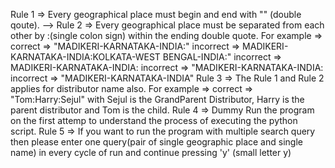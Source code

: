 Rule 1 => Every geographical place must begin and end with "" (double qoute). -->
Rule 2 => Every geographical place must be separated from each other by :(single colon sign) within the ending double quote.
For example => correct => "MADIKERI-KARNATAKA-INDIA:"
incorrect => MADIKERI-KARNATAKA-INDIA:KOLKATA-WEST BENGAL-INDIA:"
incorrect => MADIKERI-KARNATAKA-INDIA:
incorrect => "MADIKERI-KARNATAKA-INDIA:
incorrect => "MADIKERI-KARNATAKA-INDIA"
Rule 3 => The Rule 1 and Rule 2 applies for distributor name also.
For example => correct => "Tom:Harry:Sejul" with Sejul is the GrandParent Distributor, Harry is the parent distributor and Tom is the child.
Rule 4 => Dummy Run the program on the first attemp to understand the process of executing the python script.
Rule 5 => If you want to run the program with multiple search query then please enter one query(pair of single geographic place and single name) in every cycle of run and continue pressing 'y' (small letter y)


 <!-- pyhton3 app.py
 -I <included geographical area/ [Place name must be same with CSV file[ [Please follow README-SOL.md]/each place ends with ':']>
  -E <excluded geographical area / [Place name must be same with CSV file [Please follow README-SOL.md]/each place ends with ':']>
 -D <distributors name / [Each distributor name must end with ':']>
 -F <name of csv file>

Please enter the distributor name now[No Spaces in each name/ Name must end with ':']   :"Tom:"
Please enter the geographical place where distributor's PERMISSION [No Spaces in each name/ Name must end with ':']     :"KOLKATA-WEST BENGAL-INDIA:"
Tom:
2Yes.    The distributor Tom has PERMISSION to release film in these input regions [KOLKATA-WEST BENGAL-INDIA-
Press y to continue entering geo locations.Any key to exit      :y
Please enter the distributor name now[No Spaces in each name/ Name must end with ':']   :"Tom:"
Please enter the geographical place where distributor's PERMISSION [No Spaces in each name/ Name must end with ':']     :"MADIKERI-KARNATAKA-INDIA:"
Tom:
No.      The distributor Tom has no PERMISSION to release film in these input regions [MADIKERI-KARNATAKA-INDIA-
Press y to continue entering geo locations.Any key to exit      :y
Please enter the distributor name now[No Spaces in each name/ Name must end with ':']   :"tom:"
Please enter the geographical place where distributor's PERMISSION [No Spaces in each name/ Name must end with ':']     :"KARNATAKA-INDIA:"
Tom:
No.      The distributor Tom has no PERMISSION to release film in these input regions [KARNATAKA-INDIA-
Press y to continue entering geo locations.Any key to exit      :y
Please enter the distributor name now[No Spaces in each name/ Name must end with ':']   :"Tom:"
Please enter the geographical place where distributor's PERMISSION [No Spaces in each name/ Name must end with ':']     :"Kolkata-West Bengal:"
Tom:
2Yes.    The distributor Tom has PERMISSION to release film in these input regions [Kolkata-West Bengal-
Press y to continue entering geo locations.Any key to exit      :t

 -->
